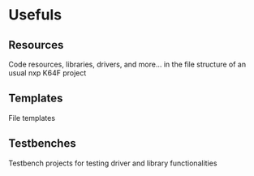 # Usefuls
## Resources
Code resources, libraries, drivers, and more... in the file structure of an usual nxp K64F project

## Templates
File templates

## Testbenches
Testbench projects for testing driver and library functionalities
